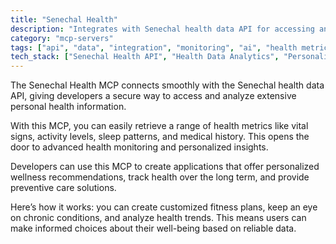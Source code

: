 ```yaml
---
title: "Senechal Health"
description: "Integrates with Senechal health data API for accessing and analyzing personal health information to support wellness and monitoring applications."
category: "mcp-servers"
tags: ["api", "data", "integration", "monitoring", "ai", "health metrics", "wellness recommendations", "preventive care"]
tech_stack: ["Senechal Health API", "Health Data Analytics", "Personalized Wellness", "Health Monitoring", "Fitness Plans", "Chronic Condition Monitoring"]
---
```


The Senechal Health MCP connects smoothly with the Senechal health data API, giving developers a secure way to access and analyze extensive personal health information.

With this MCP, you can easily retrieve a range of health metrics like vital signs, activity levels, sleep patterns, and medical history. This opens the door to advanced health monitoring and personalized insights.

Developers can use this MCP to create applications that offer personalized wellness recommendations, track health over the long term, and provide preventive care solutions.

Here’s how it works: you can create customized fitness plans, keep an eye on chronic conditions, and analyze health trends. This means users can make informed choices about their well-being based on reliable data.